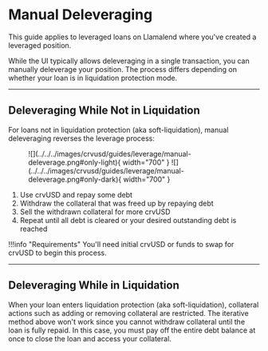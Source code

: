 <h1>Manual Deleveraging</h1>

This guide applies to leveraged loans on Llamalend where you've created a leveraged position.

While the UI typically allows deleveraging in a single transaction, you can manually deleverage your position. The process differs depending on whether your loan is in liquidation protection mode.

---

## **Deleveraging While Not in Liquidation**

For loans not in liquidation protection (aka soft-liquidation), manual deleveraging reverses the leverage process:

<figure markdown="span">
  ![](../../../images/crvusd/guides/leverage/manual-deleverage.png#only-light){ width="700" }
  ![](../../../images/crvusd/guides/leverage/manual-deleverage.png#only-dark){ width="700" }
  <figcaption></figcaption>
</figure>

1. Use crvUSD and repay some debt
2. Withdraw the collateral that was freed up by repaying debt
3. Sell the withdrawn collateral for more crvUSD
4. Repeat until all debt is cleared or your desired outstanding debt is reached

!!!info "Requirements"
    You'll need initial crvUSD or funds to swap for crvUSD to begin this process.

---

## **Deleveraging While in Liquidation**

When your loan enters liquidation protection (aka soft-liquidation), collateral actions such as adding or removing collateral are restricted. The iterative method above won't work since you cannot withdraw collateral until the loan is fully repaid. In this case, you must pay off the entire debt balance at once to close the loan and access your collateral.
